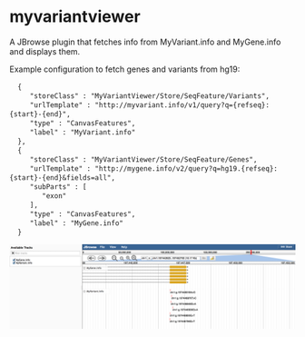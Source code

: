 # myvariantviewer

A JBrowse plugin that fetches info from MyVariant.info and MyGene.info and displays them.

Example configuration to fetch genes and variants from hg19:

      {
         "storeClass" : "MyVariantViewer/Store/SeqFeature/Variants",
         "urlTemplate" : "http://myvariant.info/v1/query?q={refseq}:{start}-{end}",
         "type" : "CanvasFeatures",
         "label" : "MyVariant.info"
      },
      {
         "storeClass" : "MyVariantViewer/Store/SeqFeature/Genes",
         "urlTemplate" : "http://mygene.info/v2/query?q=hg19.{refseq}:{start}-{end}&fields=all",
         "subParts" : [
            "exon"
         ],
         "type" : "CanvasFeatures",
         "label" : "MyGene.info"
      }

![](img/out.png)
